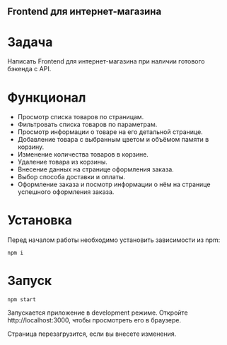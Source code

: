## Frontend для интернет-магазина

# Задача

Написать Frontend для интернет-магазина при наличии готового бэкенда с API.

# Функционал

* Просмотр списка товаров по страницам.
* Фильтровать списка товаров по параметрам.
* Просмотр информации о товаре на его детальной странице.
* Добавление товара с выбранным цветом и объёмом памяти в корзину.
* Изменение количества товаров в корзине. 
* Удаление товара из корзины.
* Внесение данных на странице оформления заказа.
* Выбор способа доставки и оплаты.
* Оформление заказа и посмотр информации о нём на странице успешного
  оформления заказа. 
  
# Установка

Перед началом работы необходимо установить зависимости из npm:

``` npm i ```

# Запуск

``` npm start ```

Запускается приложение в development режиме.
Откройте http://localhost:3000, чтобы просмотреть его в браузере.

Страница перезагрузится, если вы внесете изменения.




